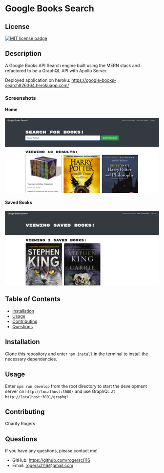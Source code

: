 # Google Books Search

## License
<a href="https://opensource.org/licenses/MIT"><img src="https://img.shields.io/badge/License-MIT-yellow" alt="MIT license badge"/></a>

## Description
A Google Books API Search engine built using the MERN stack and refactored to be a GraphQL API with Apollo Server.

Deployed application on heroku: https://google-books-search826364.herokuapp.com/

### Screenshots
#### Home
![Google Books Search Homepage](./client/src/images/books-search-homepage.jpg)
#### Saved Books
![Google Books Search Saved Books](./client/src/images/books-search-savedbooks.jpg)

## Table of Contents
 * [Installation](#installation)
 * [Usage](#usage)
 * [Contributing](#contributing)
 * [Questions](#questions)
        
## Installation
Clone this repository and enter `npm install` in the terminal to install the necessary dependencies.
   
## Usage
Enter `npm run develop` from the root directory to start the development server on `http://localhost:3000/` and use GraphQL at `http://localhost:3001/graphql`.

## Contributing
Charity Rogers

## Questions
If you have any questions, please contact me!

  - GitHub: https://github.com/rogerscl116
  - Email: rogerscl116@gmail.com 
